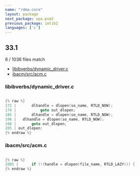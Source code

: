```yaml
---
name: "rdma-core"
layout: package
next_package: opa-psm2
previous_package: imlib2
languages: ['c']
---
```

## 33.1
6 / 1036 files match

 - [libibverbs/dynamic_driver.c](#libibverbsdynamic_driverc)
 - [ibacm/src/acm.c](#ibacmsrcacmc)

### libibverbs/dynamic_driver.c

```c

{% raw %}
172 | 		dlhandle = dlopen(so_name, RTLD_NOW);
174 | 			goto out_dlopen;
185 | 		dlhandle = dlopen(so_name, RTLD_NOW);
196 | 	dlhandle = dlopen(so_name, RTLD_NOW);
198 | 		goto out_dlopen;
205 | out_dlopen:
{% endraw %}

```
### ibacm/src/acm.c

```c

{% raw %}
2885 | 		if (!(handle = dlopen(file_name, RTLD_LAZY))) {
{% endraw %}

```
